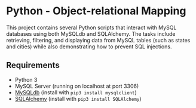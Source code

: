 # Python - Object-relational Mapping

This project contains several Python scripts that interact with MySQL databases using both MySQLdb and SQLAlchemy. The tasks include retrieving, filtering, and displaying data from MySQL tables (such as states and cities) while also demonstrating how to prevent SQL injections.

## Requirements

- Python 3
- MySQL Server (running on localhost at port 3306)
- [MySQLdb](https://pypi.org/project/mysqlclient/) (install with `pip3 install mysqlclient`)
- [SQLAlchemy](https://www.sqlalchemy.org/) (install with `pip3 install SQLAlchemy`)
